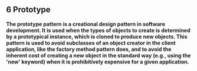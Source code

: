 ## 6 Prototype


**The prototype pattern is a creational design pattern in software development. It is used when the types of objects to create is determined by a prototypical instance, which is cloned to produce new objects. This pattern is used to avoid subclasses of an object creator in the client application, like the factory method pattern does, and to avoid the inherent cost of creating a new object in the standard way (e.g., using the 'new' keyword) when it is prohibitively expensive for a given application.**
